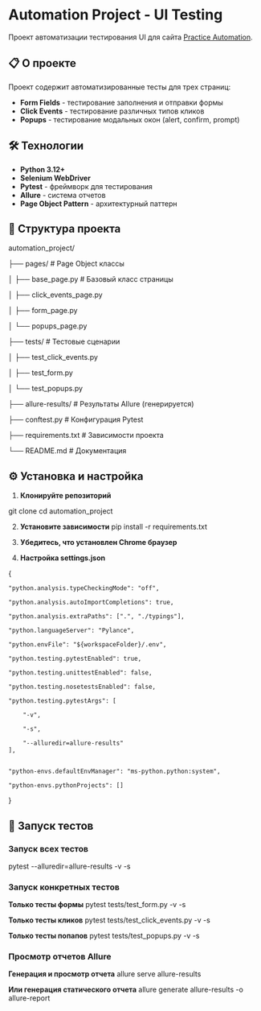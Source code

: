 # Automation Project - UI Testing

Проект автоматизации тестирования UI для сайта [Practice Automation](https://practice-automation.com/).

## 📋 О проекте

Проект содержит автоматизированные тесты для трех страниц:
- **Form Fields** - тестирование заполнения и отправки формы
- **Click Events** - тестирование различных типов кликов
- **Popups** - тестирование модальных окон (alert, confirm, prompt)

## 🛠 Технологии

- **Python 3.12+**
- **Selenium WebDriver**
- **Pytest** - фреймворк для тестирования
- **Allure** - система отчетов
- **Page Object Pattern** - архитектурный паттерн

## 📁 Структура проекта

automation_project/

├── pages/ # Page Object классы

│ ├── base_page.py # Базовый класс страницы

│ ├── click_events_page.py

│ ├── form_page.py

│ └── popups_page.py

├── tests/ # Тестовые сценарии

│ ├── test_click_events.py

│ ├── test_form.py

│ └── test_popups.py

├── allure-results/ # Результаты Allure (генерируется)

├── conftest.py # Конфигурация Pytest

├── requirements.txt # Зависимости проекта

└── README.md # Документация

## ⚙️ Установка и настройка

1. **Клонируйте репозиторий**

git clone <repository-url>
cd automation_project

2. **Установите зависимости**
pip install -r requirements.txt

3. **Убедитесь, что установлен Chrome браузер**

4. **Настройка settings.json**


{

    "python.analysis.typeCheckingMode": "off",
    
    "python.analysis.autoImportCompletions": true,
    
    "python.analysis.extraPaths": [".", "./typings"],
    
    "python.languageServer": "Pylance",
    
    "python.envFile": "${workspaceFolder}/.env",
    
    "python.testing.pytestEnabled": true,
    
    "python.testing.unittestEnabled": false,
    
    "python.testing.nosetestsEnabled": false,
    
    "python.testing.pytestArgs": [
    
        "-v",
        
        "-s",
        
        "--alluredir=allure-results"
    ],
    
    
    "python-envs.defaultEnvManager": "ms-python.python:system",
    
    "python-envs.pythonProjects": []

}

## 🚀 Запуск тестов

### Запуск всех тестов
pytest --alluredir=allure-results -v -s

### Запуск конкретных тестов
**Только тесты формы**
pytest tests/test_form.py -v -s

**Только тесты кликов**
pytest tests/test_click_events.py -v -s

**Только тесты попапов**
pytest tests/test_popups.py -v -s

### Просмотр отчетов Allure
**Генерация и просмотр отчета**
allure serve allure-results

**Или генерация статического отчета**
allure generate allure-results -o allure-report
